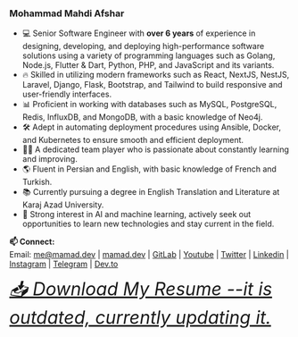 ### Mohammad Mahdi Afshar

- 💻 Senior Software Engineer with **over 6 years** of experience in designing, developing, and deploying high-performance software solutions using a variety of programming languages such as Golang, Node.js, Flutter & Dart, Python, PHP, and JavaScript and its variants.
- 🔥 Skilled in utilizing modern frameworks such as React, NextJS, NestJS, Laravel, Django, Flask, Bootstrap, and Tailwind to build responsive and user-friendly interfaces.
- 📊 Proficient in working with databases such as MySQL, PostgreSQL, Redis, InfluxDB, and MongoDB, with a basic knowledge of Neo4j.
- 🛠️ Adept in automating deployment procedures using Ansible, Docker, and Kubernetes to ensure smooth and efficient deployment.
- 👨‍💼 A dedicated team player who is passionate about constantly learning and improving.
- 🌎 Fluent in Persian and English, with basic knowledge of French and Turkish.
- 📚 Currently pursuing a degree in English Translation and Literature at Karaj Azad University.
- 🤖 Strong interest in AI and machine learning, actively seek out opportunities to learn new technologies and stay current in the field.

**📫 Connect:**</br>
Email: [me@mamad.dev](mailto:me@mamad.dev) 
| [mamad.dev](https://mamad.dev) 
| [GitLab](https://gitlab.com/reloadlife) 
| [Youtube](https://www.youtube.com/channel/UCjTZIBpln06RcS53oUIiCDA) 
| [Twitter](https://twitter.com/mamad_dev) 
| [Linkedin](https://www.linkedin.com/in/reloadlife/) 
| [Instagram](https://www.instagram.com/mamad.dev/) 
| [Telegram](https://t.me/reloadlife/) 
| [Dev.to](https://dev.to/mamad_dev) 


_<font size='6'>[📥 Download My Resume --it is outdated, currently updating it.](https://mamad.dev/resume.pdf)</span>_



